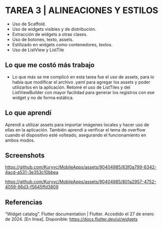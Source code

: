 # TAREA 3 | ALINEACIONES Y ESTILOS 

- Uso de Scaffold.
- Uso de widgets visibles y de distribución.
- Extracción de widgets a otras clases.
- Uso de botones, texto, assets. 
- Estilizado en widgets como contenedores, textos. 
- Uso de ListView y ListTile

## Lo que me costó más trabajo 
- Lo que más se me complicó en esta tarea fue el uso de assets, para lo había que modificar el archivo .yaml para agregar los assets y poder utilizarlos en la aplicación. Retomé el uso de ListTiles y del ListViewBuilder con mayor facilidad para generar los registros con ese widget y no de forma estática. 

## Lo que aprendí 

Aprendí a utilizar assets para importar imágenes locales y hacer uso de ellas en la aplicación. También aprendí a verificar el tema de overflow cuando el dispositivo esté volteado, asegurando el funcionamiento en ambos modos. 

## Screenshots 

https://github.com/Kuryvc/MobileApps/assets/90404985/83f0a799-6342-4acd-a531-3e353c10bbea

https://github.com/Kuryvc/MobileApps/assets/90404985/801a2957-4752-4059-86d3-f5645ffd3809

## Referencias
“Widget catalog”. Flutter documentation | Flutter. Accedido el 27 de enero de 2024. [En línea]. Disponible: https://docs.flutter.dev/ui/widgets





